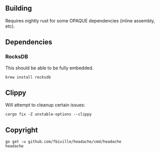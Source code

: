 
## Building

Requires nightly rust for some OPAQUE dependencies (inline assembly, etc).


## Dependencies

### RocksDB

This should be able to be fully embedded.

    brew install rocksdb

## Clippy

Will attempt to cleanup certain issues:

    cargo fix -Z unstable-options --clippy

## Copyright

    go get -u github.com/fbiville/headache/cmd/headache
    headache

